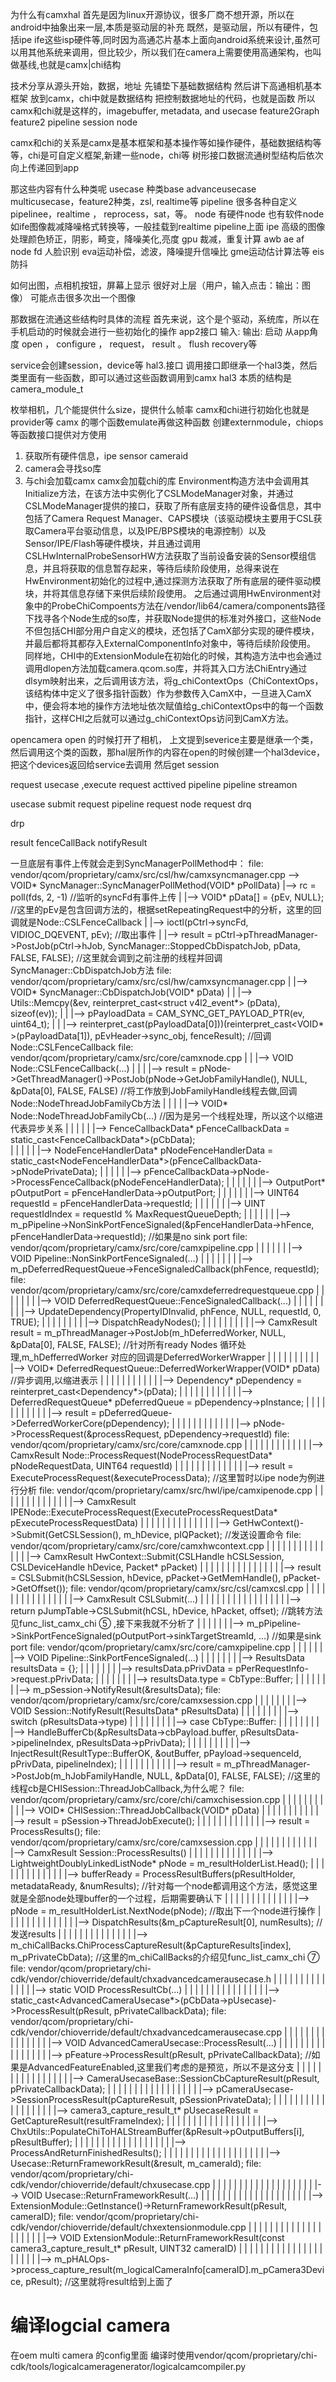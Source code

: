 为什么有camxhal 首先是因为linux开源协议，很多厂商不想开源，所以在android中抽象出来一层,本质是驱动层的补充
既然，是驱动层，所以有硬件，包括ipe ife这些isp硬件等,同时因为高通芯片基本上面向android系统来设计,虽然可以用其他系统来调用，但比较少，所以我们在camera上需要使用高通架构，也叫做基线,也就是camx|chi结构


技术分享从源头开始，数据，地址
先铺垫下基础数据结构
然后讲下高通相机基本框架
放到camx，chi中就是数据结构   把控制数据地址的代码，也就是函数
所以camx和chi就是这样的，imagebuffer, metadata,  and  usecase feature2Graph feature2 pipeline session node

camx和chi的关系是camx是基本框架和基本操作等如操作硬件，基础数据结构等等，chi是可自定义框架,新建一些node，chi等
树形接口数据流通树型结构后依次向上传递回到app 

那这些内容有什么种类呢
usecase 种类base advanceusecase multicusecase，feature2种类，zsl, realtime等
pipeline  很多各种自定义pipelinee，realtime ， reprocess，sat，等。 node
有硬件node 也有软件node 如ife图像裁减降噪格式转换等，一般挂载到realtime pipeline上面
ipe 高级的图像处理颜色矫正，阴影，畸变，降噪美化,亮度
gpu 裁减，重复计算
awb ae af node
fd 人脸识别
eva运动补偿，滤波，降噪提升信噪比
gme运动估计算法等
eis防抖


如何出图，点相机按钮，屏幕上显示
很好对上层（用户，输入点击：输出：图像）
可能点击很多次出一个图像

那数据在流通这些结构时具体的流程
首先来说，这个是个驱动，系统库，所以在手机启动的时候就会进行一些初始化的操作
app2接口
输入:
输出:
启动  从app角度 open ， configure ， request， result   。   flush  recovery等




service会创建session，device等
hal3.接口
调用接口即继承一个hal3类，然后类里面有一些函数，即可以通过这些函数调用到camx hal3
本质的结构是camera_module_t


枚举相机，几个能提供什么size，提供什么帧率
camx和chi进行初始化也就是provider等
camx 的哪个函数emulate再做这种函数
创建externmodule，chiops等函数接口提供对方使用
1. 获取所有硬件信息，ipe sensor cameraid 
2. camera会寻找so库
3. 与chi会加载camx camx会加载chi的库
Environment构造方法中会调用其Initialize方法，在该方法中实例化了CSLModeManager对象，并通过CSLModeManager提供的接口，获取了所有底层支持的硬件设备信息，其中包括了Camera Request Manager、CAPS模块（该驱动模块主要用于CSL获取Camera平台驱动信息，以及IPE/BPS模块的电源控制）以及Sensor/IPE/Flash等硬件模块，并且通过调用CSLHwInternalProbeSensorHW方法获取了当前设备安装的Sensor模组信息，并且将获取的信息暂存起来，等待后续阶段使用，总得来说在HwEnvironment初始化的过程中,通过探测方法获取了所有底层的硬件驱动模块，并将其信息存储下来供后续阶段使用。
之后通过调用HwEnvironment对象中的ProbeChiCompoents方法在/vendor/lib64/camera/components路径下找寻各个Node生成的so库，并获取Node提供的标准对外接口，这些Node不但包括CHI部分用户自定义的模块，还包括了CamX部分实现的硬件模块，并最后都将其都存入ExternalComponentInfo对象中，等待后续阶段使用。
同样地，CHI中的ExtensionModule在初始化的时候，其构造方法中也会通过调用dlopen方法加载camera.qcom.so库，并将其入口方法ChiEntry通过dlsym映射出来，之后调用该方法，将g_chiContextOps（ChiContextOps，该结构体中定义了很多指针函数）作为参数传入CamX中，一旦进入CamX中，便会将本地的操作方法地址依次赋值给g_chiContextOps中的每一个函数指针，这样CHI之后就可以通过g_chiContextOps访问到CamX方法。



opencamera
open 的时候打开了相机，
上文提到severice主要是继承一个类，然后调用这个类的函数，那hal层所作的内容在open的时候创建一个hal3device，把这个devices返回给service去调用
然后get session





request
usecase ,execute request
acttived pipeline
pipeline streamon

usecase submit request
pipeline request
node request
drq


drp


result
fenceCallBack
notifyResult


一旦底层有事件上传就会走到SyncManagerPollMethod中：
file: vendor/qcom/proprietary/camx/src/csl/hw/camxsyncmanager.cpp
--> VOID* SyncManager::SyncManagerPollMethod(VOID* pPollData)
   |--> rc = poll(fds, 2, -1)   //监听的syncFd有事件上传
   |   |--> VOID* pData[] = {pEv, NULL};    //这里的pEv是包含回调方法的，根据setRepeatingRequest中的分析，这里的回调就是Node::CSLFenceCallback
   |   |--> ioctl(pCtrl->syncFd, VIDIOC_DQEVENT, pEv);  //取出事件
   |   |--> result = pCtrl->pThreadManager->PostJob(pCtrl->hJob, SyncManager::StoppedCbDispatchJob, pData, FALSE, FALSE);   //这里就会调到之前注册的线程并回调SyncManager::CbDispatchJob方法
       file: vendor/qcom/proprietary/camx/src/csl/hw/camxsyncmanager.cpp
   |   |--> VOID* SyncManager::CbDispatchJob(VOID* pData)
   |   |   |--> Utils::Memcpy(&ev, reinterpret_cast<struct v4l2_event*> (pData), sizeof(ev)); 
   |   |   |--> pPayloadData = CAM_SYNC_GET_PAYLOAD_PTR(ev, uint64_t);
   |   |   |--> reinterpret_cast<CSLFenceHandler>(pPayloadData[0]))(reinterpret_cast<VOID* >(pPayloadData[1]), pEvHeader->sync_obj, fenceResult);   //回调Node::CSLFenceCallback
           file: vendor/qcom/proprietary/camx/src/core/camxnode.cpp
   |   |   |--> VOID Node::CSLFenceCallback(...)
   |   |   |   |--> result = pNode->GetThreadManager()->PostJob(pNode->GetJobFamilyHandle(), NULL, &pData[0], FALSE, FALSE) //将工作放到JobFamilyHandle线程去做,回调Node::NodeThreadJobFamilyCb方法
   |   |   |   |   |--> VOID* Node::NodeThreadJobFamilyCb(...)  //因为是另一个线程处理，所以这个以缩进代表异步关系
   |   |   |   |   |   |--> FenceCallbackData* pFenceCallbackData = static_cast<FenceCallbackData*>(pCbData);  
   |   |   |   |   |   |--> NodeFenceHandlerData* pNodeFenceHandlerData = static_cast<NodeFenceHandlerData*>(pFenceCallbackData->pNodePrivateData);
   |   |   |   |   |   |--> pFenceCallbackData->pNode->ProcessFenceCallback(pNodeFenceHandlerData);
   |   |   |   |   |   |   |--> OutputPort* pOutputPort    = pFenceHandlerData->pOutputPort;
   |   |   |   |   |   |   |--> UINT64      requestId      = pFenceHandlerData->requestId;
   |   |   |   |   |   |   |--> UINT        requestIdIndex = requestId % MaxRequestQueueDepth;
   |   |   |   |   |   |   |--> m_pPipeline->NonSinkPortFenceSignaled(&pFenceHandlerData->hFence, pFenceHandlerData->requestId);    //如果是no sink port
                           file: vendor/qcom/proprietary/camx/src/core/camxpipeline.cpp
   |   |   |   |   |   |   |--> VOID Pipeline::NonSinkPortFenceSignaled(...)
   |   |   |   |   |   |   |   |--> m_pDeferredRequestQueue->FenceSignaledCallback(phFence, requestId);
                               file: vendor/qcom/proprietary/camx/src/core/camxdeferredrequestqueue.cpp
   |   |   |   |   |   |   |   |--> VOID DeferredRequestQueue::FenceSignaledCallback(...)
   |   |   |   |   |   |   |   |   |--> UpdateDependency(PropertyIDInvalid, phFence, NULL, requestId, 0, TRUE);
   |   |   |   |   |   |   |   |   |--> DispatchReadyNodes();
   |   |   |   |   |   |   |   |   |   |--> CamxResult result = m_pThreadManager->PostJob(m_hDeferredWorker, NULL, &pData[0], FALSE, FALSE);    //针对所有ready Nodes 循环处理,m_hDefferredWorker 对应的回调是DeferredWorkerWrapper
   |   |   |   |   |   |   |   |   |   |   |--> VOID* DeferredRequestQueue::DeferredWorkerWrapper(VOID* pData)  //异步调用,以缩进表示
   |   |   |   |   |   |   |   |   |   |   |   |--> Dependency* pDependency = reinterpret_cast<Dependency*>(pData);
   |   |   |   |   |   |   |   |   |   |   |   |--> DeferredRequestQueue* pDeferredQueue = pDependency->pInstance;
   |   |   |   |   |   |   |   |   |   |   |   |--> result = pDeferredQueue->DeferredWorkerCore(pDependency);
   |   |   |   |   |   |   |   |   |   |   |   |   |--> pNode->ProcessRequest(&processRequest, pDependency->requestId)
                                                   file: vendor/qcom/proprietary/camx/src/core/camxnode.cpp
   |   |   |   |   |   |   |   |   |   |   |   |   |--> CamxResult Node::ProcessRequest(NodeProcessRequestData* pNodeRequestData, UINT64 requestId)
   |   |   |   |   |   |   |   |   |   |   |   |   |   |--> result = ExecuteProcessRequest(&executeProcessData); //这里暂时以ipe node为例进行分析
                                                       file: vendor/qcom/proprietary/camx/src/hwl/ipe/camxipenode.cpp
   |   |   |   |   |   |   |   |   |   |   |   |   |   |--> CamxResult IPENode::ExecuteProcessRequest(ExecuteProcessRequestData* pExecuteProcessRequestData)
   |   |   |   |   |   |   |   |   |   |   |   |   |   |   |--> GetHwContext()->Submit(GetCSLSession(), m_hDevice, pIQPacket);  //发送设置命令
                                                           file: vendor/qcom/proprietary/camx/src/core/camxhwcontext.cpp
   |   |   |   |   |   |   |   |   |   |   |   |   |   |   |--> CamxResult HwContext::Submit(CSLHandle hCSLSession, CSLDeviceHandle hDevice, Packet* pPacket)
   |   |   |   |   |   |   |   |   |   |   |   |   |   |   |   |--> result = CSLSubmit(hCSLSession, hDevice, pPacket->GetMemHandle(), pPacket->GetOffset());
                                                               file: vendor/qcom/proprietary/camx/src/csl/camxcsl.cpp
   |   |   |   |   |   |   |   |   |   |   |   |   |   |   |   |--> CamxResult CSLSubmit(...)
   |   |   |   |   |   |   |   |   |   |   |   |   |   |   |   |   |--> return pJumpTable->CSLSubmit(hCSL, hDevice, hPacket, offset);  //跳转方法见func_list_camx_chi ⑤ ,接下来我就不分析了
   |   |   |   |   |   |   |--> m_pPipeline->SinkPortFenceSignaled(pOutputPort->sinkTargetStreamId, ...)    //如果是sink port
                           file: vendor/qcom/proprietary/camx/src/core/camxpipeline.cpp
   |   |   |   |   |   |   |--> VOID Pipeline::SinkPortFenceSignaled(...)
   |   |   |   |   |   |   |   |--> ResultsData resultsData = {};
   |   |   |   |   |   |   |   |--> resultsData.pPrivData = pPerRequestInfo->request.pPrivData;
   |   |   |   |   |   |   |   |--> resultsData.type      = CbType::Buffer;
   |   |   |   |   |   |   |   |--> m_pSession->NotifyResult(&resultsData);
                               file: vendor/qcom/proprietary/camx/src/core/camxsession.cpp
   |   |   |   |   |   |   |   |--> VOID Session::NotifyResult(ResultsData* pResultsData)
   |   |   |   |   |   |   |   |   |--> switch (pResultsData->type)
   |   |   |   |   |   |   |   |   |--> case CbType::Buffer:
   |   |   |   |   |   |   |   |   |--> HandleBufferCb(&pResultsData->cbPayload.buffer, pResultsData->pipelineIndex, pResultsData->pPrivData);
   |   |   |   |   |   |   |   |   |   |--> InjectResult(ResultType::BufferOK, &outBuffer, pPayload->sequenceId, pPrivData, pipelineIndex);
   |   |   |   |   |   |   |   |   |   |   |--> result = m_pThreadManager->PostJob(m_hJobFamilyHandle, NULL, &pData[0], FALSE, FALSE); //这里的线程cb是CHISession::ThreadJobCallback,为什么呢？
                                           file: vendor/qcom/proprietary/camx/src/core/chi/camxchisession.cpp
   |   |   |   |   |   |   |   |   |   |   |--> VOID* CHISession::ThreadJobCallback(VOID* pData)
   |   |   |   |   |   |   |   |   |   |   |   |--> result = pSession->ThreadJobExecute();
   |   |   |   |   |   |   |   |   |   |   |   |   |--> result = ProcessResults();
                                                   file: vendor/qcom/proprietary/camx/src/core/camxsession.cpp
   |   |   |   |   |   |   |   |   |   |   |   |   |--> CamxResult Session::ProcessResults()
   |   |   |   |   |   |   |   |   |   |   |   |   |   |--> LightweightDoublyLinkedListNode* pNode = m_resultHolderList.Head();
   |   |   |   |   |   |   |   |   |   |   |   |   |   |--> bufferReady = ProcessResultBuffers(pResultHolder, metadataReady, &numResults);  //针对每一个node都调用这个方法，感觉这里就是全部node处理buffer的一个过程，后期需要确认下
   |   |   |   |   |   |   |   |   |   |   |   |   |   |--> pNode = m_resultHolderList.NextNode(pNode); //取出下一个node进行操作
   |   |   |   |   |   |   |   |   |   |   |   |   |   |--> DispatchResults(&m_pCaptureResult[0], numResults);  //发送results
   |   |   |   |   |   |   |   |   |   |   |   |   |   |   |--> m_chiCallBacks.ChiProcessCaptureResult(&pCaptureResults[index], m_pPrivateCbData);  //这里的m_chiCallBacks的介绍见func_list_camx_chi ⑦
                                                           file: vendor/qcom/proprietary/chi-cdk/vendor/chioverride/default/chxadvancedcamerausecase.h
   |   |   |   |   |   |   |   |   |   |   |   |   |   |   |-->  static VOID      ProcessResultCb(...)
   |   |   |   |   |   |   |   |   |   |   |   |   |   |   |   |--> static_cast<AdvancedCameraUsecase*>(pCbData->pUsecase)->ProcessResult(pResult, pPrivateCallbackData);
                                                               file: vendor/qcom/proprietary/chi-cdk/vendor/chioverride/default/chxadvancedcamerausecase.cpp
   |   |   |   |   |   |   |   |   |   |   |   |   |   |   |   |--> VOID AdvancedCameraUsecase::ProcessResult(...)
   |   |   |   |   |   |   |   |   |   |   |   |   |   |   |   |   |-->  pFeature->ProcessResult(pResult, pPrivateCallbackData);    //如果是AdvancedFeatureEnabled,这里我们考虑的是预览，所以不是这分支
   |   |   |   |   |   |   |   |   |   |   |   |   |   |   |   |   |--> CameraUsecaseBase::SessionCbCaptureResult(pResult, pPrivateCallbackData);
   |   |   |   |   |   |   |   |   |   |   |   |   |   |   |   |   |   |--> pCameraUsecase->SessionProcessResult(pCaptureResult, pSessionPrivateData);
   |   |   |   |   |   |   |   |   |   |   |   |   |   |   |   |   |   |   |--> camera3_capture_result_t* pUsecaseResult     = GetCaptureResult(resultFrameIndex);
   |   |   |   |   |   |   |   |   |   |   |   |   |   |   |   |   |   |   |--> ChxUtils::PopulateChiToHALStreamBuffer(&pResult->pOutputBuffers[i], pResultBuffer);
   |   |   |   |   |   |   |   |   |   |   |   |   |   |   |   |   |   |   |--> ProcessAndReturnFinishedResults();
   |   |   |   |   |   |   |   |   |   |   |   |   |   |   |   |   |   |   |   |--> Usecase::ReturnFrameworkResult(&result, m_cameraId);
                                                                               file: vendor/qcom/proprietary/chi-cdk/vendor/chioverride/default/chxusecase.cpp
   |   |   |   |   |   |   |   |   |   |   |   |   |   |   |   |   |   |   |   |--> VOID Usecase::ReturnFrameworkResult(...)
   |   |   |   |   |   |   |   |   |   |   |   |   |   |   |   |   |   |   |   |   |--> ExtensionModule::GetInstance()->ReturnFrameworkResult(pResult, cameraID);
                                                                                   file: vendor/qcom/proprietary/chi-cdk/vendor/chioverride/default/chxextensionmodule.cpp
   |   |   |   |   |   |   |   |   |   |   |   |   |   |   |   |   |   |   |   |   |--> VOID ExtensionModule::ReturnFrameworkResult(const camera3_capture_result_t* pResult, UINT32 cameraID)
   |   |   |   |   |   |   |   |   |   |   |   |   |   |   |   |   |   |   |   |   |   |--> m_pHALOps->process_capture_result(m_logicalCameraInfo[cameraID].m_pCamera3Device, pResult); //这里就将result给到上面了





# 编译logcial camera
在oem multi camera 的config里面
编译时使用vendor/qcom/proprietary/chi-cdk/tools/logicalcameragenerator/logicalcamcompiler.py
